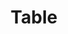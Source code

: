 ---
title: Table
index: true
category:
  - 研发手册
  - Reference
  - 前端API
  - Widget
  - View
order: 1
prev:
  text: View
  link: /zh-cn/DevManual/Reference/Front-EndFramework/Widget/View/README.md
---